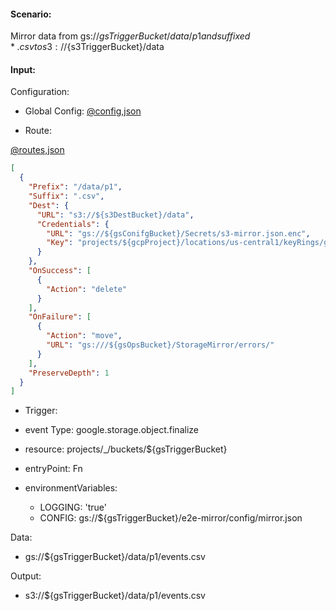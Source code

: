 #### Scenario:

Mirror data from gs://${gsTriggerBucket}/data/p1 and suffixed *.csv to s3://${s3TriggerBucket}/data

#### Input:

Configuration:

* Global Config: [@config,json](../../../config/gs.json)

* Route:

[@routes,json](rule.json)
```json
[
  {
    "Prefix": "/data/p1",
    "Suffix": ".csv",
    "Dest": {
      "URL": "s3://${s3DestBucket}/data",
      "Credentials": {
        "URL": "gs://${gsConifgBucket}/Secrets/s3-mirror.json.enc",
        "Key": "projects/${gcpProject}/locations/us-central1/keyRings/gs_mirror_ring/cryptoKeys/gs_mirror_key"
      }
    },
    "OnSuccess": [
      {
        "Action": "delete"
      }
    ],
    "OnFailure": [
      {
        "Action": "move",
        "URL": "gs:///${gsOpsBucket}/StorageMirror/errors/"
      }
    ],
    "PreserveDepth": 1
  }
]
```
 


* Trigger:

* event Type: google.storage.object.finalize
* resource: projects/_/buckets/${gsTriggerBucket}
* entryPoint: Fn
* environmentVariables:
  - LOGGING: 'true'
  - CONFIG: gs://${gsTriggerBucket}/e2e-mirror/config/mirror.json
 


Data:
- gs://${gsTriggerBucket}/data/p1/events.csv


Output:
- s3://${gsTriggerBucket}/data/p1/events.csv